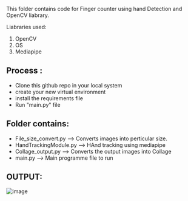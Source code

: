 This folder contains code for Finger counter using hand Detection and OpenCV liabrary.

Liabraries used:
1. OpenCV
2. OS
3. Mediapipe

## Process :
- Clone this github repo in your local system
- create your new virtual environment
- install the requirements file
- Run "main.py" file

## Folder contains:
- File_size_convert.py --> Converts images into perticular size.
- HandTrackingModule.py --> HAnd tracking using mediapipe
- Collage_output.py --> Converts the output images into Collage
- main.py --> Main programme file to run


## OUTPUT:
![image](https://github.com/RohitChaudhari15/OpenCV-projects/assets/134261282/1adc5892-5af6-4d85-9bfe-ce4dde6d80a5)
